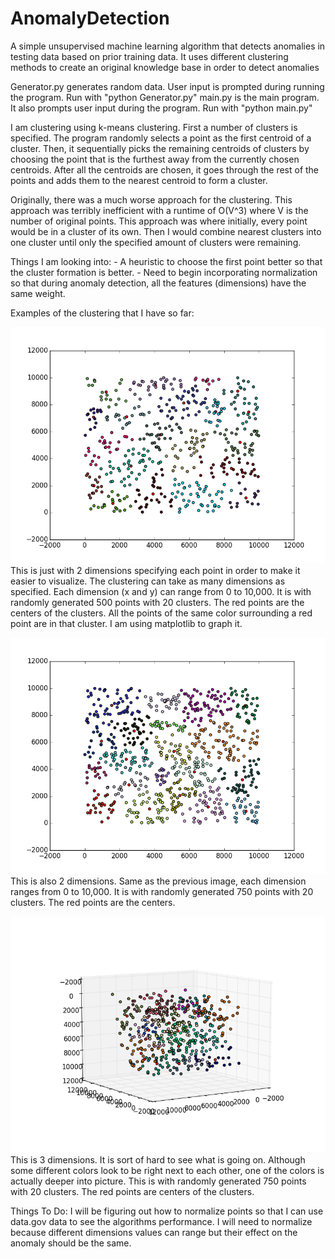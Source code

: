 # AnomalyDetection
A simple unsupervised machine learning algorithm that detects anomalies in testing data based on prior training data. 
It uses different clustering methods to create an original knowledge base in order to detect anomalies

Generator.py generates random data. User input is prompted during running the program. Run with "python Generator.py"
main.py is the main program. It also prompts user input during the program. Run with "python main.py"

I am clustering using k-means clustering. First a number of clusters is specified. The program randomly selects a point as the first centroid of a cluster. Then, it sequentially picks the remaining centroids of clusters by choosing the point that is the furthest away from the currently chosen centroids. After all the centroids are chosen, it goes through the rest of the points and adds them to the nearest centroid to form a cluster.

Originally, there was a much worse approach for the clustering. This approach was terribly inefficient with a runtime of O(V^3) where V is the number of original points. This approach was where initially, every point would be in a cluster of its own. Then I would combine nearest clusters into one cluster until only the specified amount of clusters were remaining.

Things I am looking into: 
	- A heuristic to choose the first point better so that the cluster formation is better.
	- Need to begin incorporating normalization so that during anomaly detection, all the features (dimensions) have the same weight. 
	
Examples of the clustering that I have so far:

![alt tag](https://github.com/eswardhinak/AnomalyDetection/blob/master/pics/figure_1.png)
This is just with 2 dimensions specifying each point in order to make it easier to visualize. The clustering can take as many dimensions as specified. Each dimension (x and y) can range from 0 to 10,000. It is with randomly generated 500 points with 20 clusters. The red points are the centers of the clusters. All the points of the same color surrounding a red point are in that cluster. I am using matplotlib to graph it. 

![alt tag](https://github.com/eswardhinak/AnomalyDetection/blob/master/pics/figure_2.png)
This is also 2 dimensions. Same as the previous image, each dimension ranges from 0 to 10,000. It is with randomly generated 750 points with 20 clusters. The red points are the centers. 

![alt tag](https://github.com/eswardhinak/AnomalyDetection/blob/master/pics/figure_3.png)
This is 3 dimensions. It is sort of hard to see what is going on. Although some different colors look to be right next to each other, one of the colors is actually deeper into picture. This is with randomly generated 750 points with 20 clusters. The red points are centers of the clusters. 

 

Things To Do: 
I will be figuring out how to normalize points so that I can use data.gov data to see the algorithms performance. I will need to normalize because different dimensions values can range but their effect on the anomaly should be the same.






